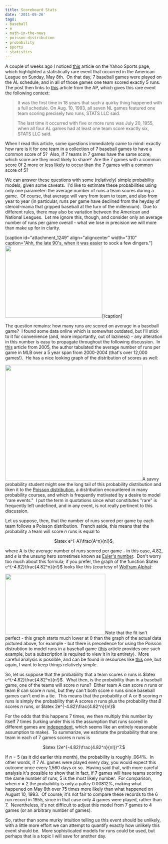 ```yaml
---
title: Scoreboard Stats
date: '2011-05-26'
tags:
- baseball
- e
- math-in-the-news
- poisson-distribution
- probability
- sports
- statistics
---
```


A couple of weeks ago I noticed <a href="http://sports.yahoo.com/mlb/blog/big_league_stew/post/Gimme-Five-American-League-scoreboard-features-?urn=mlb-wp5759">this</a> article on the Yahoo Sports page, which highlighted a statistically rare event that occurred in the American League on Sunday, May 8th.  On that day, 7 baseball games were played on the AL schedule, and in all of those games one team scored exactly 5 runs.  The post then links to <a href="http://news.yahoo.com/s/ap/20110509/ap_on_sp_ba_ne/bba5_alive">this</a> article from the AP, which gives this rare event the following context:
<blockquote>It was the first time in 18 years that such a quirky thing happened with a full schedule. On Aug. 10, 1993, all seven NL games featured one team scoring precisely two runs, STATS LLC said.

The last time it occurred with five or more runs was July 20, 1955, when all four AL games had at least one team score exactly six, STATS LLC said.</blockquote>
When I read this article, some questions immediately came to mind: exactly how rare is it for one team in a collection of 7 baseball games to have a common score of 5?  Also, if 7 teams in 7 games have the same score, which score are they most likely to share?  Are the 7 games with a common score 0f 2 more or less likely to occur than the 7 games with a common score of 5?

We can answer these questions with some (relatively) simple probability models, given some caveats.  I'd like to estimate these probabilities using only one parameter: the average number of runs a team scores during a game.  Of course, that average will vary from team to team, and also from year to year (in particular, runs per game have declined from the heyday of steroid-mania that gripped baseball at the turn of the millennium).  Due to different rules, there may also be variation between the American and National Leagues.  Let me ignore this, though, and consider only an average number of runs per game overall - what we lose in precision we will more than make up for in clarity.

[caption id="attachment_1249" align="aligncenter" width="310" caption="Ahh, the late 90&#39;s, when it was easier to sock a few dingers."]<a href="http://www.mathgoespop.com/images/2011/05/dingers.jpg"><img class="size-full wp-image-1249" title="dingers" src="http://www.mathgoespop.com/images/2011/05/dingers.jpg" alt="" width="310" height="230" /></a>[/caption]

The question remains: how many runs are scored on average in a baseball game?  I found some data online which is somewhat outdated, but I'll stick to it for convenience (and, more importantly, out of laziness) - any alteration in this number is easy to propagate throughout the following discussion.  In <a href="http://www.hardballtimes.com/main/article/runs-per-game/">this</a> article from 2005, the author tabulated the average number of runs per game in MLB over a 5 year span from 2000-2004 (that's over 12,000 games!).  He has a nice looking graph of the distribution of scores as well:

<a href="http://www.hardballtimes.com/main/article/runs-per-game/"><img class="aligncenter size-full wp-image-1250" title="runspergame" src="http://www.mathgoespop.com/images/2011/05/runspergame.gif" alt="" width="439" height="369" /></a>A savvy probability student might see the long tail of this probability distribution and liken it to the <a href="http://en.wikipedia.org/wiki/Poisson_distribution">Poisson distribution</a>, a distribution encountered in many probability courses, and which is frequently motivated by a desire to model "rare events."  I put the term in quotations since what constitutes "rare" is frequently left undefined, and in any event, is not really pertinent to this discussion.

Let us suppose, then, that the number of runs scored per game by each team follows a Poisson distribution.  French aside, this means that the probability a team will score <em>n</em> runs is equal to
<p style="text-align: center;">$latex e^{-A}\frac{A^n}{n!}$,</p>
<p style="text-align: left;">where A is the average number of runs scored per game - in this case, 4.82, and <em>e</em> is the unsung hero sometimes known as <a href="http://www.mathgoespop.com/2010/01/e-day.html">Euler's number</a>.  Don't worry too much about this formula; if you prefer, the graph of the function $latex e^{-4.82}\frac{4.82^n}{n!}$ looks like this (courtesy of <a href="http://www.wolframalpha.com/">Wolfram Alpha</a>):</p>
<p style="text-align: left;"><a href="http://www.mathgoespop.com/images/2011/05/Picture-2.png"><img class="aligncenter size-full wp-image-1252" title="Poisson482" src="http://www.mathgoespop.com/images/2011/05/Picture-2.png" alt="" width="320" height="193" /></a>Note that the fit isn't perfect - this graph starts much lower at 0 than the graph of the actual data pictured above, for example - but there is precedence for using the Poisson distrubtion to model runs in a baseball game (<a href="http://www.jstor.org/pss/2684837">this</a> article provides one such example, but a subscription is required to view it in its entirety).  More careful analysis is possible, and can be found in resources like <a href="http://books.google.com/books?id=1mNZfyil2ecC&amp;lpg=PA168&amp;ots=oXZDh_q7X5&amp;dq=probability%20distribution%20of%20runs%20scored%20in%20a%20baseball%20game&amp;pg=PP1#v=onepage&amp;q=probability%20distribution%20of%20runs%20scored%20in%20a%20baseball%20game&amp;f=false">this</a> one, but again, I want to keep things relatively simple.</p>
<p style="text-align: left;">So, let us suppose that the probability that a team scores <em>n</em> runs is $latex e^{-4.82}\frac{4.82^n}{n!}$.  What then, is the probability than in a baseball game, one of the teams will score <em>n</em> runs?  Either team A can score <em>n</em> runs or team <em>B</em> can score <em>n</em> runs, but they can't both score <em>n</em> runs since baseball games can't end in a tie.  This means that the probability of A or B scoring <em>n</em> runs is simply the probability that A scores <em>n</em> runs plus the probability that <em>B</em> scores <em>n</em> runs, or $latex 2e^{-4.82}\frac{4.82^n}{n!}$</p>
<p style="text-align: left;">For the odds that this happens 7 times, we then multiply this number by itself 7 times (lurking under this is the assumption that runs scored in different games are <a href="http://en.wikipedia.org/wiki/Independence_%28probability_theory%29">independent</a>, which seems like an entirely reasonable assumption to make).  To summarize, we estimate the probability that one team in each of 7 games scores n runs is</p>
<p style="text-align: center;">$latex (2e^{-4.82}\frac{4.82^n}{n!})^7.$</p>
<p style="text-align: left;">If <em>n</em> = 5 (as it did earlier this month), the probability is roughly .064%.  In other words, if 7 AL games were played every day, you would expect this outcome once every 1,560 days or so.  Having said that, with more careful analysis it's possible to show that in fact, if 7 games will have teams scoring the same number of runs, 5 is the most likely number.  For comparison, when <em>n</em> = 2 the probability is only a paltry 0.00812%, making what happened on May 8th over 75 times more likely than what happened on August 10, 1993.  Of course, it's not fair to compare these records to the 6 run record in 1955, since in that case only 4 games were played, rather than 7.  Nevertheless, it's not difficult to adjust this model from 7 games to 4 games (or an arbitrary number of games).</p>
<p style="text-align: left;">So, rather than some murky intuition telling us this event should be unlikely, with a little more effort we can attempt to quantify exactly how unlikely this event should be.  More sophisticated models for runs could be used, but perhaps that is a topic I will save for another day.</p>
